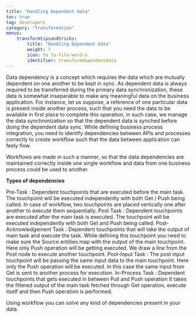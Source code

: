 ```yaml
---
title: "Handling Dependent data"
toc: true
tag: developers
category: "Transformation"
menus: 
    transformtipsandtricks:
        title: "Handling Dependent data"
        weight: 3
        icon: fa fa-file-word-o
        identifier: transformdependentdata
---
```


Data dependency is a concept which requires the data which are mutually dependent on one another to be kept in sync. As dependent data
is always required to be transferred during the primary data synchronization, these data is somewhat inseparable to make any meaningful
data on the business application. For instance, let us suppose, a reference of one particular data is present inside another process, such that
you need the data to be available in first place to complete this operation, in such case, we manage the data synchronization so that the 
dependent data is synched before doing the dependent data sync. While defining business process integration, you need to identify dependencies between APIs and processes
correctly to create workflow such that the data between application can feely flow. 

Workflows are made in such a manner, so that the data dependencies are maintained correctly inside one single 
workflow and data from one business process could be used to another. 

**Types of dependencies**


Pre-Task : Dependent touchpoints that are executed before the main task. The touchpoint will be executed independently with both Get / Push being called. In case of workflow, two touchpoints are placed vertically one after another to execute them sequentially.
Post Task : Dependent touchpoints are executed after the main task is executed. The touchpoint will be executed independently with both Get and Push being called.
Post-Acknowledgement Task : Dependent touchpoints that will take the output of main task and execute the task. While defining this touchpoint you need to make sure the Source entities map with the output of the main touchpoint. Here only Push operation will be getting executed. We draw a line from the Post node to execute another touchpoint.
Post-Input Task : The post input touchpoint will be passing the same input data to the main touchpoint. Here only the Push operation will be executed. In this case the same input from Get is sent to another process for execution.
In-Process Task : Dependent touchpoints that gets executed in between Pull and Push operation It takes the filtered output of the main task fetched through Get operation, execute itself and then Push operation is performed.

Using workflow you can solve any kind of dependencies present in your data.